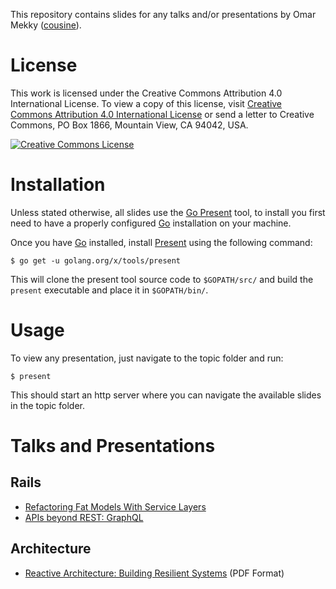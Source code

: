 This repository contains slides for any talks and/or presentations by Omar Mekky
([cousine](https://github.com/cousine)).

# License

This work is licensed under the Creative Commons Attribution 4.0 International 
License. To view a copy of this license, visit 
[Creative Commons Attribution 4.0 International License](http://creativecommons.org/licenses/by/4.0/)
or send a letter to Creative Commons, PO Box 1866, Mountain View, CA 94042, USA.

[![Creative Commons License](https://i.creativecommons.org/l/by/4.0/88x31.png)](http://creativecommons.org/licenses/by/4.0/)

# Installation

Unless stated otherwise, all slides use the [Go Present](https://godoc.org/golang.org/x/tools/present) 
tool, to install you first need to have a properly configured [Go](https://golang.org/)
installation on your machine.

Once you have [Go](https://golang.org/) installed, install [Present](https://godoc.org/golang.org/x/tools/present)
using the following command:

```
$ go get -u golang.org/x/tools/present
```

This will clone the present tool source code to `$GOPATH/src/` and build the
`present` executable and place it in `$GOPATH/bin/`.

# Usage

To view any presentation, just navigate to the topic folder and run:

```
$ present
```

This should start an http server where you can navigate the available slides in
the topic folder.

# Talks and Presentations

## Rails

* [Refactoring Fat Models With Service Layers](rails/refactoring_fat_models_with_service_layers.slide)
* [APIs beyond REST: GraphQL](rails/apis_beyond_rest_graphql.slide)

## Architecture

* [Reactive Architecture: Building Resilient Systems](architecture/reactive_architecture.pdf) (PDF Format)

